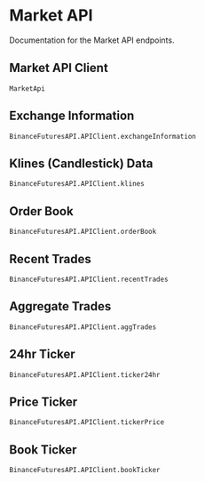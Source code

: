 # Market API

Documentation for the Market API endpoints.

## Market API Client

```@docs
MarketApi
```

## Exchange Information

```@docs
BinanceFuturesAPI.APIClient.exchangeInformation
```

## Klines (Candlestick) Data

```@docs
BinanceFuturesAPI.APIClient.klines
```

## Order Book

```@docs
BinanceFuturesAPI.APIClient.orderBook
```

## Recent Trades

```@docs
BinanceFuturesAPI.APIClient.recentTrades
```

## Aggregate Trades

```@docs
BinanceFuturesAPI.APIClient.aggTrades
```

## 24hr Ticker

```@docs
BinanceFuturesAPI.APIClient.ticker24hr
```

## Price Ticker

```@docs
BinanceFuturesAPI.APIClient.tickerPrice
```

## Book Ticker

```@docs
BinanceFuturesAPI.APIClient.bookTicker
```
